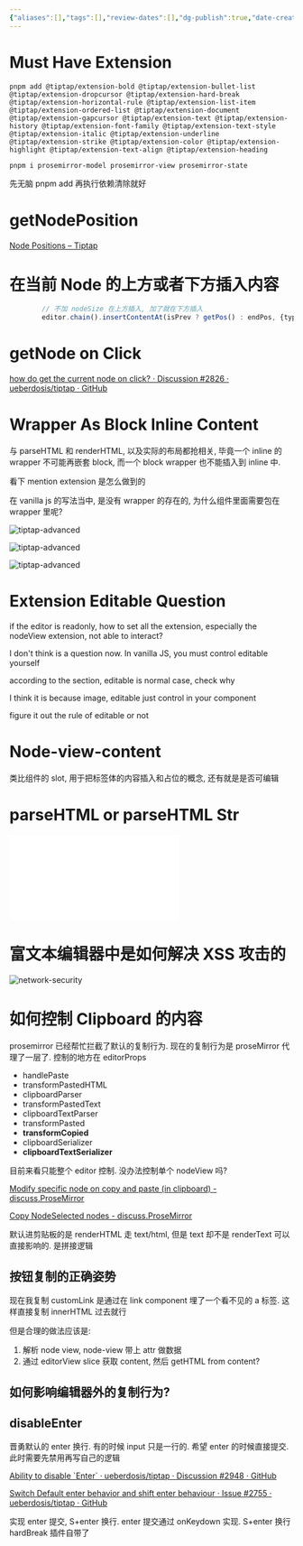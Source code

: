 ```yaml
---
{"aliases":[],"tags":[],"review-dates":[],"dg-publish":true,"date-created":"2023-03-16-Thu, 3:33:15 pm","date-modified":"2024-07-02-Tue, 11:40:43 am","permalink":"/programming/front-end/field/editor/tiptap-faq/","dgPassFrontmatter":true}
---
```



# Must Have Extension

```npm
pnpm add @tiptap/extension-bold @tiptap/extension-bullet-list @tiptap/extension-dropcursor @tiptap/extension-hard-break @tiptap/extension-horizontal-rule @tiptap/extension-list-item @tiptap/extension-ordered-list @tiptap/extension-document @tiptap/extension-gapcursor @tiptap/extension-text @tiptap/extension-history @tiptap/extension-font-family @tiptap/extension-text-style @tiptap/extension-italic @tiptap/extension-underline @tiptap/extension-strike @tiptap/extension-color @tiptap/extension-highlight @tiptap/extension-text-align @tiptap/extension-heading

pnpm i prosemirror-model prosemirror-view prosemirror-state
```

先无脑 pnpm add 再执行依赖清除就好

# getNodePosition

[Node Positions – Tiptap](https://tiptap.dev/docs/editor/api/nodepos)

# 在当前 Node 的上方或者下方插入内容

```ts
        // 不加 nodeSize 在上方插入, 加了就在下方插入
        editor.chain().insertContentAt(isPrev ? getPos() : endPos, {type: 'paragraph'}).run();
```

# getNode on Click

[how do get the current node on click? · Discussion #2826 · ueberdosis/tiptap · GitHub](https://github.com/ueberdosis/tiptap/discussions/2826)

# Wrapper As Block Inline Content

与 parseHTML 和 renderHTML, 以及实际的布局都抢相关, 毕竟一个 inline 的 wrapper 不可能再嵌套 block, 而一个 block wrapper 也不能插入到 inline 中.

看下 mention extension 是怎么做到的

在 vanilla js 的写法当中, 是没有 wrapper 的存在的, 为什么组件里面需要包在 wrapper 里呢?

![tiptap-advanced](tiptap-advanced.md#^3n3ix9)

![tiptap-advanced](tiptap-advanced.md#^pyo1t4)

![tiptap-advanced](tiptap-advanced.md#^hajt6t)

# Extension Editable Question

if the editor is readonly, how to set all the extension, especially the nodeView extension, not able to interact?

I don't think is a question now. In vanilla JS, you must control editable yourself

according to the section, editable is normal case, check why

I think it is because image, editable just control in your component

figure it out the rule of editable or not

# Node-view-content

类比组件的 slot, 用于把标签体的内容插入和占位的概念, 还有就是是否可编辑

# parseHTML or parseHTML Str

![tiptap-advanced](tiptap-advanced.md#Are%20element%20rendered)

# 富文本编辑器中是如何解决 XSS 攻击的

![network-security](programming/basic/cs-basic/network-security.md#富文本编辑器中是如何解决%20XSS%20攻击的)

# 如何控制 Clipboard 的内容

prosemirror 已经帮忙拦截了默认的复制行为. 现在的复制行为是 proseMirror 代理了一层了. 控制的地方在 editorProps

+ handlePaste
+ transformPastedHTML
+ clipboardParser
+ transformPastedText
+ clipboardTextParser
+ transformPasted
+ **transformCopied**
+ clipboardSerializer
+ **clipboardTextSerializer**

目前来看只能整个 editor 控制. 没办法控制单个 nodeView 吗?

[Modify specific node on copy and paste (in clipboard) - discuss.ProseMirror](https://discuss.prosemirror.net/t/modify-specific-node-on-copy-and-paste-in-clipboard/4901/4)

[Copy NodeSelected nodes - discuss.ProseMirror](https://discuss.prosemirror.net/t/copy-nodeselected-nodes/1513)

默认进剪贴板的是 renderHTML 走 text/html, 但是 text 却不是 renderText 可以直接影响的. 是拼接逻辑

## 按钮复制的正确姿势

现在我复制 customLink 是通过在 link component 埋了一个看不见的 a 标签. 这样直接复制 innerHTML 过去就行

但是合理的做法应该是:

1. 解析 node view, node-view 带上 attr 做数据
2. 通过 editorView slice 获取 content, 然后 getHTML from content?

## 如何影响编辑器外的复制行为?

## disableEnter

晋勇默认的 enter 换行. 有的时候 input 只是一行的. 希望 enter 的时候直接提交. 此时需要先禁用再写自己的逻辑

[Ability to disable \`Enter\` · ueberdosis/tiptap · Discussion #2948 · GitHub](https://github.com/ueberdosis/tiptap/discussions/2948)

[Switch Default enter behavior and shift enter behaviour · Issue #2755 · ueberdosis/tiptap · GitHub](https://github.com/ueberdosis/tiptap/issues/2755)

实现 enter 提交, S+enter 换行. enter 提交通过 onKeydown 实现. S+enter 换行 hardBreak 插件自带了
